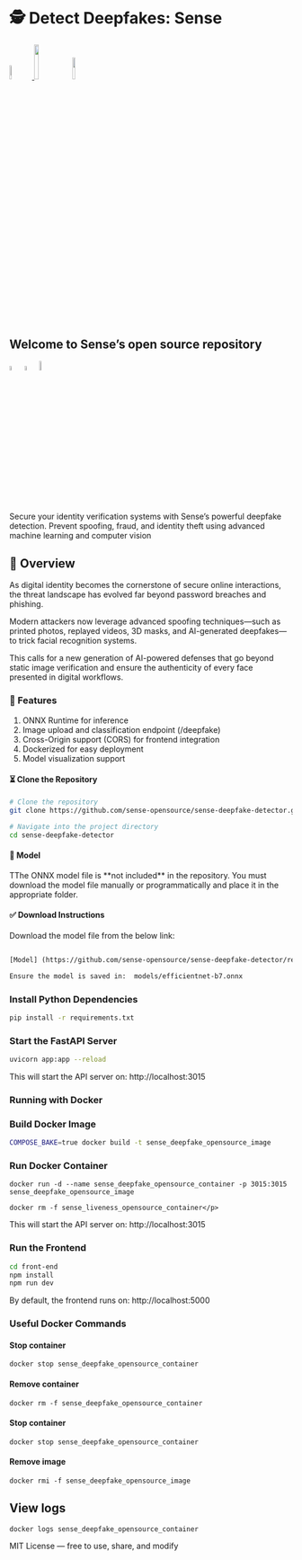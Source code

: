 <h1> 🕵️ Detect Deepfakes: Sense</h1>

<p width="100%">
    <a href="https://github.com/sense-opensource/sense-deepfake-detector/blob/main/LICENSE">
        <img width="8%" src="https://badge-generator.vercel.app/api?label=License&status=MIT&color=6941C6">
    </a>
    <img width="12.6%" src="https://badge-generator.vercel.app/api?icon=Github&label=Last%20Commit&status=May&color=6941C6"/> 
    <a href="https://discord.gg/hzNHTpwt">
        <img width="10%" src="https://badge-generator.vercel.app/api?icon=Discord&label=Discord&status=Live&color=6941C6"> 
    </a>
</p>

<h2 >Welcome to Sense’s open source repository</h2>

<p width="100%">  
<img width="4.5%" src="https://custom-icon-badges.demolab.com/badge/Fork-orange.svg?logo=fork"> <img width="4.5%" src="https://custom-icon-badges.demolab.com/badge/Star-yellow.svg?logo=star"> <img width="6.5%" src="https://custom-icon-badges.demolab.com/badge/Commit-green.svg?logo=git-commit&logoColor=fff"> 
</p>

<p> Secure your identity verification systems with Sense’s powerful deepfake detection. Prevent spoofing, fraud, and identity theft using advanced machine learning and computer vision</p>

<h2> 🧩 Overview</h2>

<p> As digital identity becomes the cornerstone of secure online interactions, the threat landscape has evolved far beyond password breaches and phishing. </p>

<p> Modern attackers now leverage advanced spoofing techniques—such as printed photos, replayed videos, 3D masks, and AI-generated deepfakes—to trick facial recognition systems. </p>

<p> This calls for a new generation of AI-powered defenses that go beyond static image verification and ensure the authenticity of every face presented in digital workflows.</p>

<h3>🔧 Features</h3>

1. ONNX Runtime for inference 
2. Image upload and classification endpoint (/deepfake) 
3. Cross-Origin support (CORS) for frontend integration 
4. Dockerized for easy deployment 
5. Model visualization support 

<h4> ⏳ Clone the Repository </h4> 

```bash
# Clone the repository
git clone https://github.com/sense-opensource/sense-deepfake-detector.git

# Navigate into the project directory
cd sense-deepfake-detector
```

<h4> 🧠 Model </h4>

<p> TThe ONNX model file is **not included** in the repository.  
You must download the model file manually or programmatically and place it in the appropriate folder.</p>

<h4> ✅ Download Instructions </h4>

<p> Download the model file from the below link: </p>

```html

[Model] (https://github.com/sense-opensource/sense-deepfake-detector/releases/download/v1.0.0/efficientnet-b7.onnx this file needs to be placed inside the models folder)

Ensure the model is saved in:  models/efficientnet-b7.onnx

```

<h3> Install Python Dependencies </h3>

```bash
pip install -r requirements.txt
```

<h3> Start the FastAPI Server </h3>

```bash
uvicorn app:app --reload
```

This will start the API server on: http://localhost:3015

<h3> Running with Docker </h3>
<h3> Build Docker Image </h3>

```bash
COMPOSE_BAKE=true docker build -t sense_deepfake_opensource_image
```

<h3> Run Docker Container </h3>

```docker
docker run -d --name sense_deepfake_opensource_container -p 3015:3015 sense_deepfake_opensource_image

docker rm -f sense_liveness_opensource_container</p>
```
<p>This will start the API server on: http://localhost:3015 </p>

<h3> Run the Frontend </h3>

```bash
cd front-end
npm install
npm run dev
```

<p> By default, the frontend runs on: http://localhost:5000</p>

<h3> Useful Docker Commands</h3>

<h4> Stop container </h4>

```docker
docker stop sense_deepfake_opensource_container
```

<h4> Remove container </h4>

```docker
docker rm -f sense_deepfake_opensource_container
```

<h4> Stop container </h4>

```docker
docker stop sense_deepfake_opensource_container
```

<h4> Remove image </h4>

```docker
docker rmi -f sense_deepfake_opensource_image
```

<h2> View logs </h2>

```docker
docker logs sense_deepfake_opensource_container
```

<p> MIT License — free to use, share, and modify </p>
